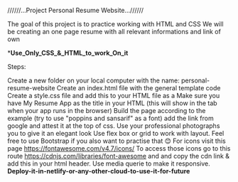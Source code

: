 //////...Project Personal Resume Website...//////

The goal of this project is to practice working with HTML and CSS
We will be creating an one page resume with all relevant informations and link of own

***Use_Only_CSS_&_HTML_to_work_On_it**



Steps:

Create a new folder on your local computer with the name: personal-resume-website
Create an index.html file with the general template code
Create a style.css file and add this to your HTML file as a <link>
Make sure you have My Resume App as the title in your HTML (this will show in the tab when your app runs in the browser)
Build the page according to the example (try to use "poppins and sansarif" as a font) add the link from google and attest it at the top of css.
Use your professional photographs you to give it an elegant look
Use flex box or grid to work with layout. 
Feel free to use Bootstrap if you also want to practise that 😊
For icons visit this page <https://fontawesome.com/v4.7/icons/>
To access those icons go to this route  <https://cdnjs.com/libraries/font-awesome> and and copy the cdn link &  add this in your html header.
Use media querie to make it responsive.
**Deploy-it-in-netlify-or-any-other-cloud-to-use-it-for-future**